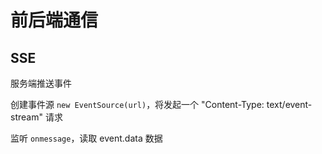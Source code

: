 # 前后端通信

## SSE

服务端推送事件

创建事件源 `new EventSource(url)`，将发起一个 "Content-Type: text/event-stream" 请求

监听 `onmessage`，读取 event.data 数据
